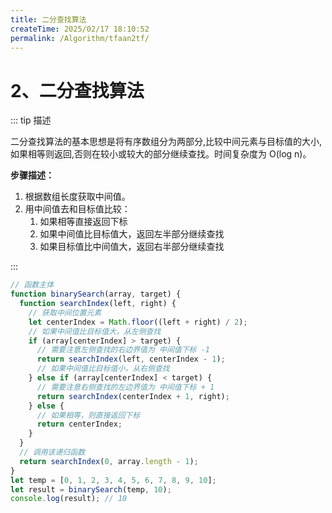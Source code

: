 ```yaml
---
title: 二分查找算法
createTime: 2025/02/17 18:10:52
permalink: /Algorithm/tfaan2tf/
---
```

# 2、二分查找算法

::: tip 描述

二分查找算法的基本思想是将有序数组分为两部分,比较中间元素与目标值的大小,如果相等则返回,否则在较小或较大的部分继续查找。时间复杂度为 O(log n)。

**步骤描述：**

1. 根据数组长度获取中间值。
2. 用中间值去和目标值比较：
   1. 如果相等直接返回下标
   2. 如果中间值比目标值大，返回左半部分继续查找
   3. 如果目标值比中间值大，返回右半部分继续查找

:::

```js
// 函数主体
function binarySearch(array, target) {
  function searchIndex(left, right) {
    // 获取中间位置元素
    let centerIndex = Math.floor((left + right) / 2);
    // 如果中间值比目标值大，从左侧查找
    if (array[centerIndex] > target) {
      // 需要注意左侧查找的右边界值为 中间值下标 -1
      return searchIndex(left, centerIndex - 1);
      // 如果中间值比目标值小，从右侧查找
    } else if (array[centerIndex] < target) {
      // 需要注意右侧查找的左边界值为 中间值下标 + 1
      return searchIndex(centerIndex + 1, right);
    } else {
      // 如果相等，则直接返回下标
      return centerIndex;
    }
  }
  // 调用该递归函数
  return searchIndex(0, array.length - 1);
}
let temp = [0, 1, 2, 3, 4, 5, 6, 7, 8, 9, 10];
let result = binarySearch(temp, 10);
console.log(result); // 10
```
